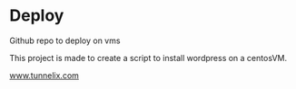 # Deploy
Github repo to  deploy on vms

This project is made to create a script to install wordpress on a centosVM.

www.tunnelix.com
